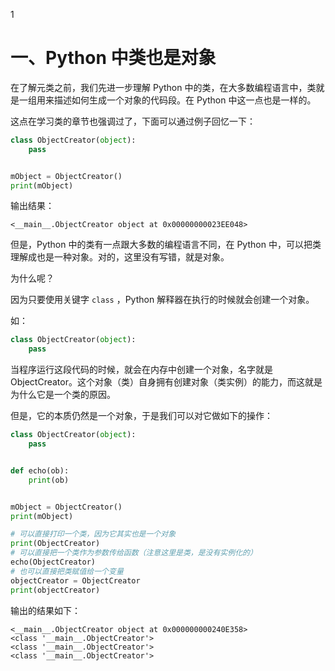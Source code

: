 1

# 一、Python 中类也是对象 #

在了解元类之前，我们先进一步理解 Python 中的类，在大多数编程语言中，类就是一组用来描述如何生成一个对象的代码段。在 Python 中这一点也是一样的。

这点在学习类的章节也强调过了，下面可以通过例子回忆一下：

```python
class ObjectCreator(object):
    pass


mObject = ObjectCreator()
print(mObject)
```

输出结果：

```
<__main__.ObjectCreator object at 0x00000000023EE048>
```

但是，Python 中的类有一点跟大多数的编程语言不同，在 Python 中，可以把类理解成也是一种对象。对的，这里没有写错，就是对象。

为什么呢？

因为只要使用关键字 `class` ，Python 解释器在执行的时候就会创建一个对象。

如：

```python
class ObjectCreator(object):
    pass
```

当程序运行这段代码的时候，就会在内存中创建一个对象，名字就是ObjectCreator。这个对象（类）自身拥有创建对象（类实例）的能力，而这就是为什么它是一个类的原因。

但是，它的本质仍然是一个对象，于是我们可以对它做如下的操作：

```python
class ObjectCreator(object):
    pass


def echo(ob):
    print(ob)


mObject = ObjectCreator()
print(mObject)

# 可以直接打印一个类，因为它其实也是一个对象
print(ObjectCreator)
# 可以直接把一个类作为参数传给函数（注意这里是类，是没有实例化的）
echo(ObjectCreator)
# 也可以直接把类赋值给一个变量
objectCreator = ObjectCreator
print(objectCreator)
```

输出的结果如下：

```
<__main__.ObjectCreator object at 0x000000000240E358>
<class '__main__.ObjectCreator'>
<class '__main__.ObjectCreator'>
<class '__main__.ObjectCreator'>
```


